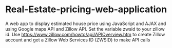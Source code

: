 # Real-Estate-pricing-web-application
A web app to display estimated house price using JavaScript and AJAX and using Google maps API and Zillow API.
Set the variable zwsid to your zillow id.
Use https://www.zillow.com/howto/api/APIOverview.htm to create Zillow account and get a Zillow Web Services ID (ZWSID) to make API calls
